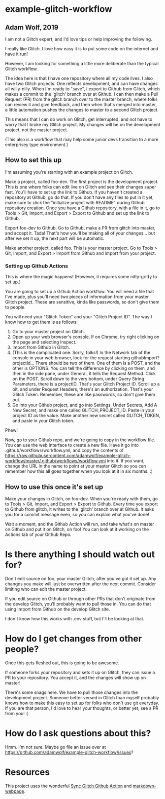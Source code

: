 # example-glitch-workflow
## Adam Wolf, 2019

I am not a Glitch expert, and I'd love tips or help improving the following.

I really like Glitch. I love how easy it is to put some code on the internet and have it run!

However, I am looking for something a little more deliberate than the typical Glitch workflow.

The idea here is that I have one repository where all my code lives. I also have two Glitch projects. One reflects development, and can have changes all willy-nilly. When I'm ready to "save", I export to Github from Glitch, which makes a commit to the 'glitch' branch over at Github. I can then make a Pull Request (PR) from the glitch branch over to the master branch, where folks can review it and give feedback, and then when that's merged into master, a little automation pushes the changes to master to a second Glitch project.

This means that I can do work on Glitch, get interrupted, and not have to worry that I broke my Glitch project. My changes will be on the development project, not the master project.

(This also is a workflow that may help some junior devs transition to a more enterprisey type environment.)

## How to set this up

I'm assuming you're starting with an example project on Glitch.

Make a project, called foo-dev. The first project is the development project. This is one where folks can edit live on Glitch and see their changes super fast. You'll have to set up the link to Github. If you haven't created a repository at Github, go do that. If you don't have any files to put in it yet, make sure to click the "initialize project with README" during Github repository creation. Once you have a Github repository, with a file in it, go to Tools > Git, Import, and Export > Export to Github and set up the link to Github.

Export foo-dev to Github. Go to Github, make a PR from glitch into master, and accept it. Tada! That's how you'll be making all of your changes... but after we set it up, the next part will be automatic.

Make another project, called foo. This is your master project. Go to Tools > Git, Import, and Export > Import from Github and import from your project.

### Setting up Github Actions

This is where the magic happens! (However, it requires some nitty-gritty to set up.)

You are going to set up a Github Action workflow.  You will need a file that I've made, plus you'll need two pieces of information from your master Glitch project.  These are sensitive, kinda like passwords, so don't give them to people.

You will need your "Glitch Token" and your "Glitch Project ID".  The way I know how to get them is as follows:

1. Go to your master project on Glitch.
2. Open up your web browser's console.  If on Chrome, try right clicking on the page and selecting Inspect.
3. Import from Github in Glitch.
4. (This is the complicated one.  Sorry, folks!)  In the Network tab of the console in your web browser, look for the request starting githubImport?projectId...  There should be two of them.  One of them is a POST, and the other is OPTIONS.   You can tell the difference by clicking on them, and then in the side pane, under General, it tells the Request Method.  Click on the POST.  Scroll down to the very bottom, under Query String Parameters, there is a projectID.  That's your Glitch Project ID.  Scroll up a bit, and under Request Headers, there's an authorization.  That's your Glitch Token.  Remember, these are like passwords, so don't give them out.
5. Go into your Github project, and go into Settings.  Under Secrets, Add A New Secret, and make one called GLITCH_PROJECT_ID.  Paste in your project ID as the value.  Make another new secret called GLITCH_TOKEN, and paste in your Glitch token.

Phew!

Now, go to your Github repo, and we're going to copy in the workflow file.  You can use the web interface to create a new file.  Have it go into .github/workflows/workflow.yml, and copy the contents of <https://raw.githubusercontent.com/adamwolf/example-glitch-workflow/master/.github/workflows/workflow.yml> into it.  If you want, change the URL in the name to point at your master Glitch so you can remember how this all goes together when you look at it in six months. :)

## How to use this once it's set up

Make your changes in Glitch, on foo-dev. When you're ready with them, go to Tools > Git, Import, and Export > Export to Github. Every time you export to Github from glitch, it writes to the 'glitch' branch over at Github. It asks you for a commit message even, so you can explain what you've done!

Wait a moment, and the Github Action will run, and take what's on master on Github and put it on Glitch, on foo!  You can look at it working on the Actions tab of your Github Repo.

# Is there anything I should watch out for?

Don't edit source on foo, your master Glitch, after you've got it set up. Any changes you make will just be overwritten after the next commit. Consider limiting who can edit the master project.

If you edit source on Github or through other PRs that don't originate from the develop Glitch, you'll probably want to pull those in.  You can do that using Import from Github on the develop Glitch site.

I don't know how this works with .env stuff, but I'll be looking at that.

# How do I get changes from other people?

Once this gets fleshed out, this is going to be awesome.

If someone forks your repository and sets it up on Glitch, they can issue a PR to your repository. You accept it, and the changes will show up on master!

There's some snags here. We have to pull those changes into the development project. Someone better versed in Glitch than myself probably knows how to make this easy to set up for folks who don't use git everyday. If you are that person, I'd love to hear your thoughts, or better yet, see a PR from you! :)

# How do I ask questions about this?

Hmm.  I'm not sure.  Maybe go file an issue over at <https://github.com/adamwolf/example-glitch-workflow/issues>?

# Resources

This project uses the wonderful [Sync Glitch Github Action](https://github.com/glitch-tools/sync-glitch-github-action) and [markdown-webpage](https://glitch.com/edit/#!/markdown-webpage).